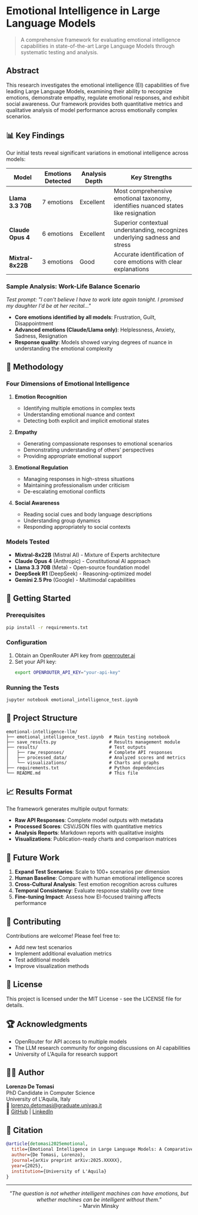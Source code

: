 # Emotional Intelligence in Large Language Models

> A comprehensive framework for evaluating emotional intelligence capabilities in state-of-the-art Large Language Models through systematic testing and analysis.

## Abstract

This research investigates the emotional intelligence (EI) capabilities of five leading Large Language Models, examining their ability to recognize emotions, demonstrate empathy, regulate emotional responses, and exhibit social awareness. Our framework provides both quantitative metrics and qualitative analysis of model performance across emotionally complex scenarios.

## 📊 Key Findings

Our initial tests reveal significant variations in emotional intelligence across models:

| Model | Emotions Detected | Analysis Depth | Key Strengths |
|-------|------------------|----------------|---------------|
| **Llama 3.3 70B** | 7 emotions | Excellent | Most comprehensive emotional taxonomy, identifies nuanced states like resignation |
| **Claude Opus 4** | 6 emotions | Excellent | Superior contextual understanding, recognizes underlying sadness and stress |
| **Mixtral-8x22B** | 3 emotions | Good | Accurate identification of core emotions with clear explanations |

### Sample Analysis: Work-Life Balance Scenario

*Test prompt: "I can't believe I have to work late again tonight. I promised my daughter I'd be at her recital..."*

- **Core emotions identified by all models**: Frustration, Guilt, Disappointment
- **Advanced emotions (Claude/Llama only)**: Helplessness, Anxiety, Sadness, Resignation
- **Response quality**: Models showed varying degrees of nuance in understanding the emotional complexity

## 🔬 Methodology

### Four Dimensions of Emotional Intelligence

1. **Emotion Recognition**
   - Identifying multiple emotions in complex texts
   - Understanding emotional nuance and context
   - Detecting both explicit and implicit emotional states

2. **Empathy**
   - Generating compassionate responses to emotional scenarios
   - Demonstrating understanding of others' perspectives
   - Providing appropriate emotional support

3. **Emotional Regulation**
   - Managing responses in high-stress situations
   - Maintaining professionalism under criticism
   - De-escalating emotional conflicts

4. **Social Awareness**
   - Reading social cues and body language descriptions
   - Understanding group dynamics
   - Responding appropriately to social contexts

### Models Tested

- **Mixtral-8x22B** (Mistral AI) - Mixture of Experts architecture
- **Claude Opus 4** (Anthropic) - Constitutional AI approach
- **Llama 3.3 70B** (Meta) - Open-source foundation model
- **DeepSeek R1** (DeepSeek) - Reasoning-optimized model
- **Gemini 2.5 Pro** (Google) - Multimodal capabilities

## 🚀 Getting Started

### Prerequisites

```bash
pip install -r requirements.txt
```

### Configuration

1. Obtain an OpenRouter API key from [openrouter.ai](https://openrouter.ai)
2. Set your API key:
   ```bash
   export OPENROUTER_API_KEY="your-api-key"
   ```

### Running the Tests

```bash
jupyter notebook emotional_intelligence_test.ipynb
```

## 📁 Project Structure

```
emotional-intelligence-llm/
├── emotional_intelligence_test.ipynb  # Main testing notebook
├── save_results.py                    # Results management module
├── results/                           # Test outputs
│   ├── raw_responses/                 # Complete API responses
│   ├── processed_data/                # Analyzed scores and metrics
│   └── visualizations/                # Charts and graphs
├── requirements.txt                   # Python dependencies
└── README.md                          # This file
```

## 📈 Results Format

The framework generates multiple output formats:

- **Raw API Responses**: Complete model outputs with metadata
- **Processed Scores**: CSV/JSON files with quantitative metrics
- **Analysis Reports**: Markdown reports with qualitative insights
- **Visualizations**: Publication-ready charts and comparison matrices

## 🔮 Future Work

1. **Expand Test Scenarios**: Scale to 100+ scenarios per dimension
2. **Human Baseline**: Compare with human emotional intelligence scores
3. **Cross-Cultural Analysis**: Test emotion recognition across cultures
4. **Temporal Consistency**: Evaluate response stability over time
5. **Fine-tuning Impact**: Assess how EI-focused training affects performance

## 🤝 Contributing

Contributions are welcome! Please feel free to:
- Add new test scenarios
- Implement additional evaluation metrics
- Test additional models
- Improve visualization methods

## 📄 License

This project is licensed under the MIT License - see the LICENSE file for details.

## 🏆 Acknowledgments

- OpenRouter for API access to multiple models
- The LLM research community for ongoing discussions on AI capabilities
- University of L'Aquila for research support

## 👨‍🔬 Author

**Lorenzo De Tomasi**  
PhD Candidate in Computer Science  
University of L'Aquila, Italy  
📧 lorenzo.detomasi@graduate.univaq.it  
🔗 [GitHub](https://github.com/lodetomasi) | [LinkedIn](https://linkedin.com/in/lorenzodetomasi)

## 📝 Citation

```bibtex
@article{detomasi2025emotional,
  title={Emotional Intelligence in Large Language Models: A Comparative Analysis},
  author={De Tomasi, Lorenzo},
  journal={arXiv preprint arXiv:2025.XXXXX},
  year={2025},
  institution={University of L'Aquila}
}
```

---

<p align="center">
  <i>"The question is not whether intelligent machines can have emotions, but whether machines can be intelligent without them."</i><br>
  - Marvin Minsky
</p>